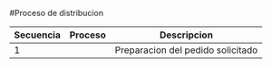 #Proceso de distribucion


|Secuencia|Proceso|Descripcion|
|---------|-------|-----------|
|1        ||Preparacion del pedido solicitado||Se prepara|

